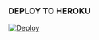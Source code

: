 

### DEPLOY TO HEROKU
[![Deploy](https://www.herokucdn.com/deploy/button.svg)](https://heroku.com/deploy?template=https://github.com/Arsyabot/Sayotanpastart)

